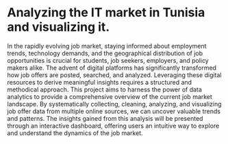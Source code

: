 # Analyzing the IT market in Tunisia and visualizing it.

In the rapidly evolving job market, staying informed about employment trends, technology demands, 
and the geographical distribution of job opportunities is crucial for students, job seekers, 
employers, and policy makers alike. The advent of digital platforms has significantly transformed how job offers are posted,
searched, and analyzed. Leveraging these digital resources to derive meaningful insights requires a structured and methodical 
approach.
This project aims to harness the power of data analytics to provide a comprehensive overview of the current job market 
landscape. By systematically collecting, cleaning, analyzing, and visualizing job offer data from multiple online sources, 
we can uncover valuable trends and patterns. The insights gained from this analysis will be presented through an interactive 
dashboard, offering users an intuitive way to explore and understand the dynamics of the job market.
